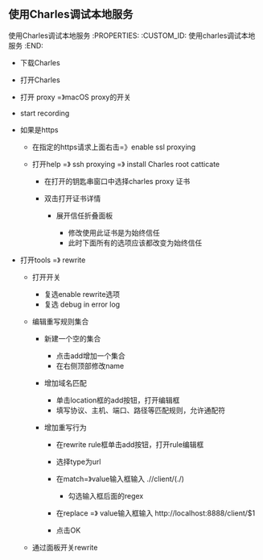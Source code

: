 使用Charles调试本地服务
---------------------------

使用Charles调试本地服务
   :PROPERTIES:
   :CUSTOM_ID: 使用charles调试本地服务
   :END:

- 下载Charles
- 打开Charles
- 打开 proxy =》macOS proxy的开关
- start recording
- 如果是https

  - 在指定的https请求上面右击=》enable ssl proxying
  - 打开help =》 ssh proxying =》 install Charles root catticate

    - 在打开的钥匙串窗口中选择charles proxy 证书
    - 双击打开证书详情

      - 展开信任折叠面板

        - 修改使用此证书是为始终信任
        - 此时下面所有的选项应该都改变为始终信任

- 打开tools =》 rewrite

  - 打开开关

    - 复选enable rewrite选项
    - 复选 debug in error log

  - 编辑重写规则集合

    - 新建一个空的集合

      - 点击add增加一个集合
      - 在右侧顶部修改name

    - 增加域名匹配

      - 单击location框的add按钮，打开编辑框
      - 填写协议、主机、端口、路径等匹配规则，允许通配符

    - 增加重写行为

      - 在rewrite rule框单击add按钮，打开rule编辑框
      - 选择type为url
      - 在match=》value输入框输入 .//client/(./)

        - 勾选输入框后面的regex

      - 在replace =》 value输入框输入 http://localhost:8888/client/$1
      - 点击OK

  - 通过面板开关rewrite
